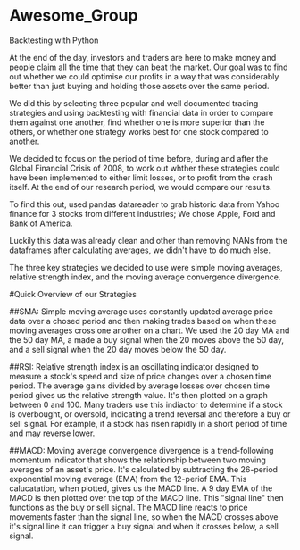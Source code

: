 # Awesome_Group
Backtesting with Python 

At the end of the day, investors and traders are here to make money and people claim all the time that they can beat the market. 
Our goal was to find out whether we could optimise our profits in a way that was considerably better than just buying and holding those assets over the same period. 

We did this by selecting three popular and well documented trading strategies and using backtesting with financial data in order to compare them against one another, find whether one is more superior than the others, or whether one strategy works best for one stock compared to another.

We decided to focus on the period of time before, during and after the Global Financial Crisis of 2008, to work out whther these strategies could have been implemented to either limit losses, or to profit from the crash itself. At the end of our research period, we would compare our results.

To find this out, used pandas datareader to grab historic data from Yahoo finance for 3 stocks from different industries; We chose Apple, Ford and Bank of America. 

Luckily this data was already clean and other than removing NANs from the dataframes after calculating averages, we didn't have to do much else.

The three key strategies we decided to use were simple moving averages, relative strength index, and the moving average convergence divergence.

#Quick Overview of our Strategies

##SMA:
Simple moving average uses constantly updated average price data over a chosed period and then making trades based on when these moving averages cross one another on a chart. We used the 20 day MA and the 50 day MA, a made a buy signal when the 20 moves above the 50 day, and a sell signal when the 20 day moves below the 50 day.

##RSI:
Relative strength index is an oscillating indicator designed to measure a stock's speed and size of price changes over a chosen time period. The average gains divided by average losses over chosen time period gives us the relative strength value. It's then plotted on a graph between 0 and 100. Many traders use this indiactor to determine if a stock is overbought, or oversold, indicating a trend reversal and therefore a buy or sell signal. For example, if a stock has risen rapidly in a short period of time and may reverse lower.

##MACD:
Moving average convergence divergence is a trend-following momentum indicator that shows the relationship between two moving averages of an asset's price. It's calculated by subtracting the 26-period exponential moving average (EMA) from the 12-periof EMA.
This calucatation, when plotted, gives us the MACD line. A 9 day EMA of the MACD is then plotted over the top of the MACD line. This "signal line" then functions as the buy or sell signal. The MACD line reacts to price movements faster than the signal line, so when the MACD crosses above it's signal line it can trigger a buy signal and when it crosses below, a sell signal. 

